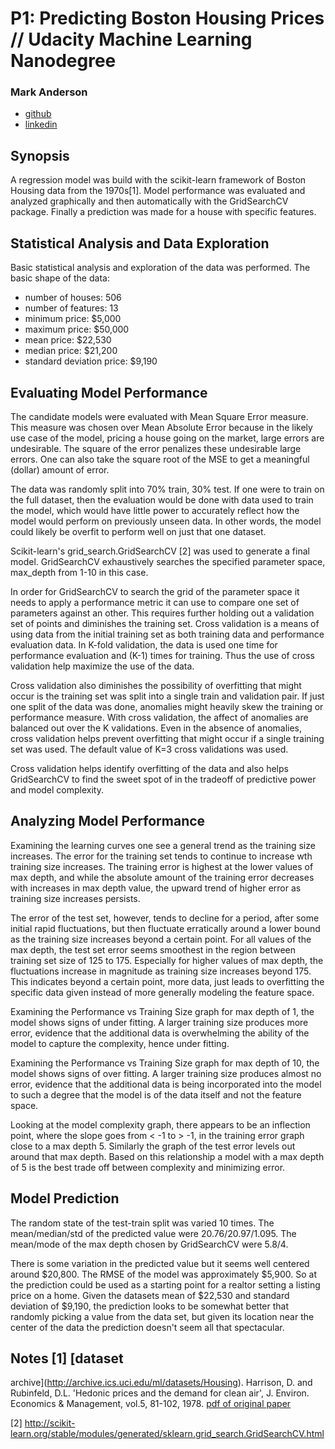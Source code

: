 # P1: Predicting Boston Housing Prices // Udacity Machine Learning Nanodegree
### Mark Anderson
 * [github](https://github.com/Mark70117)
 * [linkedin](https://www.linkedin.com/in/mark-anderson-4b702718)

## Synopsis

A regression model was build with the scikit-learn framework of
Boston Housing data from the 1970s[1].  Model performance was
evaluated and analyzed graphically and then automatically with the
GridSearchCV package.  Finally a prediction was made for a house
with specific features.

## Statistical Analysis and Data Exploration

Basic statistical analysis and exploration of the data was performed.
The basic shape of the data:
 * number of houses: 506
 * number of features: 13
 * minimum price: $5,000
 * maximum price: $50,000
 * mean price: $22,530
 * median price: $21,200
 * standard deviation price: $9,190


## Evaluating Model Performance

The candidate models were evaluated with Mean Square Error measure.
This measure was chosen over Mean Absolute Error because in the
likely use case of the model, pricing a house going on the market,
large errors are undesirable.  The square of the error penalizes
these undesirable large errors.  One can also take the square root
of the MSE to get a meaningful (dollar) amount of error.

The data was randomly split into 70% train, 30% test.  If one were
to train on the full dataset, then the evaluation would be done
with data used to train the model, which would have little power
to accurately reflect how the model would perform on previously
unseen data.  In other words, the model could likely be overfit to
perform well on just that one dataset.

Scikit-learn's grid_search.GridSearchCV [2] was used to generate a
final model.  GridSearchCV exhaustively searches the specified
parameter space, max_depth from 1-10 in this case.

In order for GridSearchCV to search the grid of the parameter space
it needs to apply a performance metric it can use to compare one set
of parameters against an other.  This requires further holding out
a validation set of points and diminishes the training set.  Cross
validation is a means of using data from the initial training set
as both training data and performance evaluation data.  In K-fold
validation, the data is used one time for performance evaluation and
(K-1) times for training.  Thus the use of cross validation help
maximize the use of the data.

Cross validation also diminishes the possibility of overfitting that
might occur is the training set was split into a single train and
validation pair.  If just one split of the data was done, anomalies
might heavily skew the training or performance measure.  With cross
validation, the affect of anomalies are balanced out over the K
validations.  Even in the absence of anomalies, cross validation
helps prevent overfitting that might occur if a single training set
was used. The default value of K=3 cross validations was used.

Cross validation helps identify overfitting of the data and also
helps GridSearchCV to find the sweet spot of in the tradeoff of
predictive power and model complexity.

## Analyzing Model Performance

Examining the learning curves one see a general trend as the training
size increases.  The error for the training set tends to continue
to increase wth training size increases.  The training error is
highest at the lower values of max depth, and while the absolute
amount of the training error decreases with increases in max depth
value, the upward trend of higher error as training size increases
persists.

The error of the test set, however, tends to decline for a period,
after some initial rapid fluctuations, but then fluctuate erratically
around a lower bound as the training size increases beyond a certain
point.  For all values of the max depth, the test set error seems
smoothest in the region between training set size of 125 to 175.
Especially for higher values of max depth, the fluctuations increase
in magnitude as training size increases beyond 175. This indicates
beyond a certain point, more data, just leads to overfitting the
specific data given instead of more generally modeling the feature
space.

Examining the Performance vs Training Size graph for max depth of
1, the model shows signs of under fitting.  A larger training size
produces more error, evidence that the additional data is overwhelming
the ability of the model to capture the complexity, hence under
fitting.

Examining the Performance vs Training Size graph for max depth of
10, the model shows signs of over fitting.  A larger training size
produces almost no error, evidence that the additional data is being
incorporated into the model to such a degree that the model is of
the data itself and not the feature space.

Looking at the model complexity graph, there appears to be an
inflection point, where the slope goes from < -1 to > -1, in the
training error graph close to a max depth 5.  Similarly the graph
of the test error levels out around that max depth. Based on this
relationship a model with a max depth of 5 is the best trade off
between complexity and minimizing error.

## Model Prediction

The random state of the test-train split was varied 10 times.  The
mean/median/std of the predicted value were 20.76/20.97/1.095.  The
mean/mode of the max depth chosen by GridSearchCV were 5.8/4.

There is some variation in the predicted value but it seems well
centered around $20,800.  The RMSE of the model was approximately
$5,900.  So at the prediction could be used as a starting point for
a realtor setting a listing price on a home.  Given the datasets
mean of $22,530 and standard deviation of $9,190, the prediction
looks to be somewhat better that randomly picking a value from the
data set, but given its location near the center of the data the
prediction doesn't seem all that spectacular.


## Notes [1] [dataset
archive](http://archive.ics.uci.edu/ml/datasets/Housing).  Harrison,
D. and Rubinfeld, D.L.  'Hedonic prices and the demand for clean
air', J. Environ. Economics & Management, vol.5, 81-102, 1978.  [pdf
of original
paper](http://www.colorado.edu/ibs/crs/workshops/R_1-11-2012/root/Harrison_1978.pdf)

[2]
http://scikit-learn.org/stable/modules/generated/sklearn.grid_search.GridSearchCV.html
